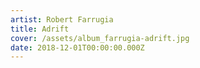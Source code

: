 ```yaml
---
artist: Robert Farrugia
title: Adrift
cover: /assets/album_farrugia-adrift.jpg
date: 2018-12-01T00:00:00.000Z
---
```



